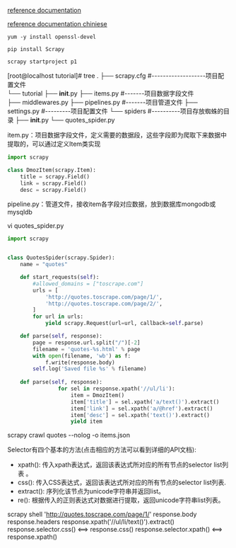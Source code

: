 [reference documentation](https://doc.scrapy.org/en/latest/intro/install.html)

[reference documentation chiniese](http://scrapy-chs.readthedocs.io/zh_CN/0.24/intro/tutorial.html#id3)
``` shell
yum -y install openssl-devel

pip install Scrapy

scrapy startproject p1
```

[root@localhost tutorial]# tree
.
├── scrapy.cfg #-------------------项目配置文件  
└── tutorial
    ├── __init__.py
    ├── items.py  #-------项目数据字段文件  
    ├── middlewares.py
    ├── pipelines.py #-------项目管道文件
    ├── settings.py #---------项目配置文件
    └── spiders #----------项目存放蜘蛛的目录
        ├── __init__.py
        └── quotes_spider.py

 item.py：项目数据字段文件，定义需要的数据段，这些字段即为爬取下来数据中提取的，可以通过定义Item类实现
 ```py
 import scrapy

 class DmozItem(scrapy.Item):
     title = scrapy.Field()
     link = scrapy.Field()
     desc = scrapy.Field()
 ```

pipeline.py：管道文件，接收item各字段对应数据，放到数据库mongodb或mysqldb

vi quotes_spider.py
``` python
import scrapy


class QuotesSpider(scrapy.Spider):
    name = "quotes"

    def start_requests(self):
        #allowed_domains = ["toscrape.com"]
        urls = [
            'http://quotes.toscrape.com/page/1/',
            'http://quotes.toscrape.com/page/2/',
        ]
        for url in urls:
            yield scrapy.Request(url=url, callback=self.parse)

    def parse(self, response):
        page = response.url.split("/")[-2]
        filename = 'quotes-%s.html' % page
        with open(filename, 'wb') as f:
            f.write(response.body)
        self.log('Saved file %s' % filename)
        
    def parse(self, response):
                for sel in response.xpath('//ul/li'):
                    item = DmozItem()
                    item['title'] = sel.xpath('a/text()').extract()
                    item['link'] = sel.xpath('a/@href').extract()
                    item['desc'] = sel.xpath('text()').extract()
                    yield item
```       

scrapy crawl quotes --nolog -o items.json

Selector有四个基本的方法(点击相应的方法可以看到详细的API文档):

* xpath(): 传入xpath表达式，返回该表达式所对应的所有节点的selector list列表 。
* css(): 传入CSS表达式，返回该表达式所对应的所有节点的selector list列表.
* extract(): 序列化该节点为unicode字符串并返回list。
* re(): 根据传入的正则表达式对数据进行提取，返回unicode字符串list列表。

scrapy shell 'http://quotes.toscrape.com/page/1/'
response.body
response.headers
response.xpath('//ul/li/text()').extract()
response.selector.css() <==> response.css()
response.selector.xpath() <==> response.xpath()
